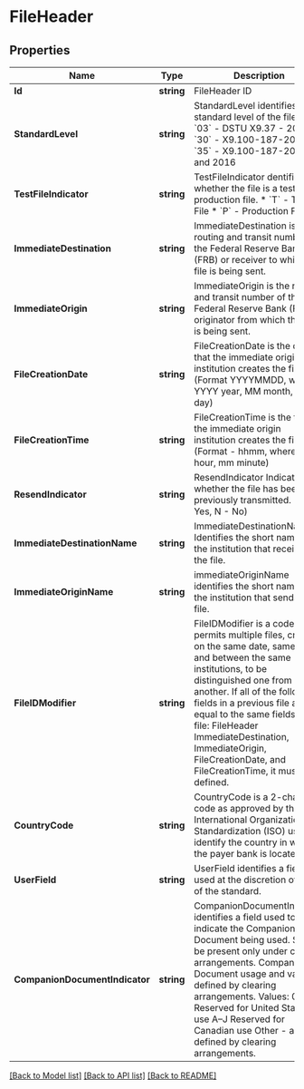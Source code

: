 # FileHeader

## Properties
Name | Type | Description | Notes
------------ | ------------- | ------------- | -------------
**Id** | **string** | FileHeader ID | [optional] 
**StandardLevel** | **string** | StandardLevel identifies the standard level of the file.  * &#x60;03&#x60; - DSTU X9.37 - 2003 * &#x60;30&#x60; - X9.100-187-2008 * &#x60;35&#x60; - X9.100-187-2013 and 2016  | 
**TestFileIndicator** | **string** | TestFileIndicator dentifies whether the file is a test or production file.  * &#x60;T&#x60; - Test File * &#x60;P&#x60; - Production File  | 
**ImmediateDestination** | **string** | ImmediateDestination is the routing and transit number of the Federal Reserve Bank (FRB) or receiver to which the file is being sent.  | 
**ImmediateOrigin** | **string** | ImmediateOrigin is the routing and transit number of the Federal Reserve Bank (FRB) or originator from which the file is being sent.  | 
**FileCreationDate** | **string** | FileCreationDate is the date that the immediate origin institution creates the file. (Format YYYYMMDD, where - YYYY year, MM month, DD day)  | 
**FileCreationTime** | **string** | FileCreationTime is the time the immediate origin institution creates the file. (Format - hhmm, where - hh hour, mm minute)  | 
**ResendIndicator** | **string** | ResendIndicator Indicates whether the file has been previously transmitted. (Y - Yes, N - No) | 
**ImmediateDestinationName** | **string** | ImmediateDestinationName Identifies the short name of the institution that receives the file. | [optional] 
**ImmediateOriginName** | **string** | immediateOriginName identifies the short name of the institution that sends the file. | [optional] 
**FileIDModifier** | **string** | FileIDModifier is a code that permits multiple files, created on the same date, same time and between the same institutions, to be distinguished one from another. If all of the following fields in a previous file are equal to the same fields in this file: FileHeader ImmediateDestination, ImmediateOrigin, FileCreationDate, and FileCreationTime, it must be defined.  | [optional] 
**CountryCode** | **string** | CountryCode is a 2-character code as approved by the International Organization for Standardization (ISO) used to identify the country in which the payer bank is located.  | [optional] 
**UserField** | **string** | UserField identifies a field used at the discretion of users of the standard. | [optional] 
**CompanionDocumentIndicator** | **string** | CompanionDocumentIndicator identifies a field used to indicate the Companion Document being used. Shall be present only under clearing arrangements. Companion Document usage and values defined by clearing arrangements. Values: 0–9 Reserved for United States use A–J Reserved for Canadian use Other - as defined by clearing arrangements.  | [optional] 

[[Back to Model list]](../README.md#documentation-for-models) [[Back to API list]](../README.md#documentation-for-api-endpoints) [[Back to README]](../README.md)


